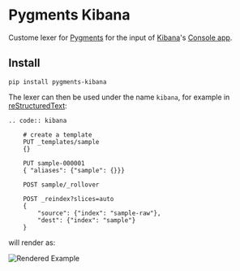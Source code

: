 # Pygments Kibana

Custome lexer for [Pygments](http://pygments.org/) for the input of [Kibana](https://www.elastic.co/products/kibana)'s [Console app](https://www.elastic.co/guide/en/kibana/current/console-kibana.html).

## Install

```
pip install pygments-kibana
```

The lexer can then be used under the name `kibana`, for example in [reStructuredText](docutils.sourceforge.net/rst.html):

```
.. code:: kibana

	# create a template
	PUT _templates/sample  
	{}                       
				
	PUT sample-000001
	{ "aliases": {"sample": {}}}
																	
	POST sample/_rollover
													
	POST _reindex?slices=auto
	{                            
		"source": {"index": "sample-raw"},
		"dest": {"index": "sample"}           
	}        
```

will render as:

![Rendered Example](screen.png)
